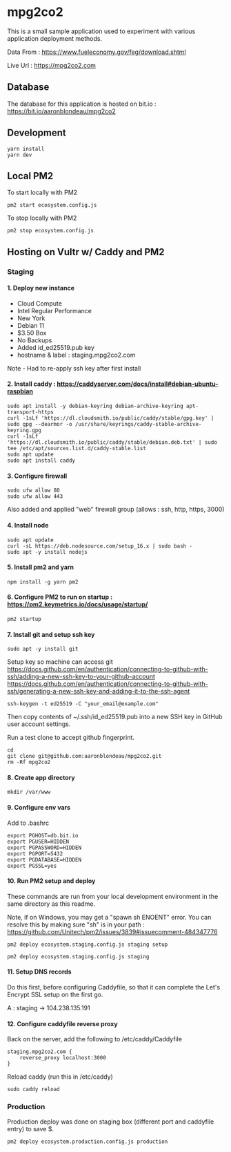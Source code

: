 # mpg2co2

This is a small sample application used to experiment with various application deployment methods.

Data From : https://www.fueleconomy.gov/feg/download.shtml

Live Url : https://mpg2co2.com

## Database

The database for this application is hosted on bit.io : https://bit.io/aaronblondeau/mpg2co2

## Development

```
yarn install
yarn dev
```

## Local PM2

To start locally with PM2

```
pm2 start ecosystem.config.js
```

To stop locally with PM2

```
pm2 stop ecosystem.config.js
```

## Hosting on Vultr w/ Caddy and PM2

### Staging

#### 1. Deploy new instance
- Cloud Compute
- Intel Regular Performance
- New York
- Debian 11
- $3.50 Box
- No Backups
- Added id_ed25519.pub key
- hostname & label : staging.mpg2co2.com

Note - Had to re-apply ssh key after first install

#### 2. Install caddy : https://caddyserver.com/docs/install#debian-ubuntu-raspbian

```
sudo apt install -y debian-keyring debian-archive-keyring apt-transport-https
curl -1sLf 'https://dl.cloudsmith.io/public/caddy/stable/gpg.key' | sudo gpg --dearmor -o /usr/share/keyrings/caddy-stable-archive-keyring.gpg
curl -1sLf 'https://dl.cloudsmith.io/public/caddy/stable/debian.deb.txt' | sudo tee /etc/apt/sources.list.d/caddy-stable.list
sudo apt update
sudo apt install caddy
```

#### 3. Configure firewall

```
sudo ufw allow 80
sudo ufw allow 443
```

Also added and applied "web" firewall group (allows : ssh, http, https, 3000)

#### 4. Install node

```
sudo apt update
curl -sL https://deb.nodesource.com/setup_16.x | sudo bash -
sudo apt -y install nodejs
```

#### 5. Install pm2 and yarn

```
npm install -g yarn pm2
```

#### 6. Configure PM2 to run on startup : https://pm2.keymetrics.io/docs/usage/startup/

```
pm2 startup
```

#### 7. Install git and setup ssh key

```
sudo apt -y install git
```

Setup key so machine can access git https://docs.github.com/en/authentication/connecting-to-github-with-ssh/adding-a-new-ssh-key-to-your-github-account
https://docs.github.com/en/authentication/connecting-to-github-with-ssh/generating-a-new-ssh-key-and-adding-it-to-the-ssh-agent

```
ssh-keygen -t ed25519 -C "your_email@example.com"
```

Then copy contents of ~/.ssh/id_ed25519.pub into a new SSH key in GitHub user account settings.

Run a test clone to accept github fingerprint.

```
cd
git clone git@github.com:aaronblondeau/mpg2co2.git
rm -Rf mpg2co2
```

#### 8. Create app directory

```
mkdir /var/www
```

#### 9. Configure env vars

Add to .bashrc

```
export PGHOST=db.bit.io
export PGUSER=HIDDEN
export PGPASSWORD=HIDDEN
export PGPORT=5432
export PGDATABASE=HIDDEN
export PGSSL=yes
```

#### 10. Run PM2 setup and deploy

These commands are run from your local development environment in the same directory as this readme.

Note, if on Windows, you may get a "spawn sh ENOENT" error.  You can resolve this by making sure "sh" is in your path : https://github.com/Unitech/pm2/issues/3839#issuecomment-484347776

```
pm2 deploy ecosystem.staging.config.js staging setup
```

```
pm2 deploy ecosystem.staging.config.js staging
```

#### 11. Setup DNS records

Do this first, before configuring Caddyfile, so that it can complete the Let's Encrypt SSL setup on the first go.

A : staging -> 104.238.135.191

#### 12. Configure caddyfile reverse proxy

Back on the server, add the following to /etc/caddy/Caddyfile

```
staging.mpg2co2.com {
	reverse_proxy localhost:3000
}
```

Reload caddy (run this in /etc/caddy)

```
sudo caddy reload
```

### Production

Production deploy was done on staging box (different port and caddyfile entry) to save $.

```
pm2 deploy ecosystem.production.config.js production
```